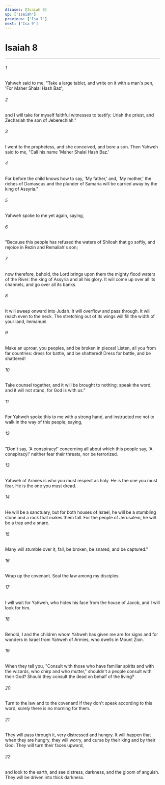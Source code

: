 ```yaml
---
Aliases: [Isaiah 8]
up: ['Isaiah']
previous: ['Isa 7']
next: ['Isa 9']
---
```

# Isaiah 8
***





###### 1 

Yahweh said to me, "Take a large tablet, and write on it with a man's pen, 'For Maher Shalal Hash Baz'; 



###### 2 

and I will take for myself faithful witnesses to testify: Uriah the priest, and Zechariah the son of Jeberechiah." 



###### 3 

I went to the prophetess, and she conceived, and bore a son. Then Yahweh said to me, "Call his name 'Maher Shalal Hash Baz.' 



###### 4 

For before the child knows how to say, 'My father,' and, 'My mother,' the riches of Damascus and the plunder of Samaria will be carried away by the king of Assyria." 



###### 5 

Yahweh spoke to me yet again, saying, 



###### 6 

"Because this people has refused the waters of Shiloah that go softly, and rejoice in Rezin and Remaliah's son; 



###### 7 

now therefore, behold, the Lord brings upon them the mighty flood waters of the River: the king of Assyria and all his glory. It will come up over all its channels, and go over all its banks. 



###### 8 

It will sweep onward into Judah. It will overflow and pass through. It will reach even to the neck. The stretching out of its wings will fill the width of your land, Immanuel. 



###### 9 

Make an uproar, you peoples, and be broken in pieces! Listen, all you from far countries: dress for battle, and be shattered! Dress for battle, and be shattered! 



###### 10 

Take counsel together, and it will be brought to nothing; speak the word, and it will not stand, for God is with us." 



###### 11 

For Yahweh spoke this to me with a strong hand, and instructed me not to walk in the way of this people, saying, 



###### 12 

"Don't say, 'A conspiracy!' concerning all about which this people say, 'A conspiracy!' neither fear their threats, nor be terrorized. 



###### 13 

Yahweh of Armies is who you must respect as holy. He is the one you must fear. He is the one you must dread. 



###### 14 

He will be a sanctuary, but for both houses of Israel, he will be a stumbling stone and a rock that makes them fall. For the people of Jerusalem, he will be a trap and a snare. 



###### 15 

Many will stumble over it, fall, be broken, be snared, and be captured." 



###### 16 

Wrap up the covenant. Seal the law among my disciples. 



###### 17 

I will wait for Yahweh, who hides his face from the house of Jacob, and I will look for him. 



###### 18 

Behold, I and the children whom Yahweh has given me are for signs and for wonders in Israel from Yahweh of Armies, who dwells in Mount Zion. 



###### 19 

When they tell you, "Consult with those who have familiar spirits and with the wizards, who chirp and who mutter," shouldn't a people consult with their God? Should they consult the dead on behalf of the living? 



###### 20 

Turn to the law and to the covenant! If they don't speak according to this word, surely there is no morning for them. 



###### 21 

They will pass through it, very distressed and hungry. It will happen that when they are hungry, they will worry, and curse by their king and by their God. They will turn their faces upward, 



###### 22 

and look to the earth, and see distress, darkness, and the gloom of anguish. They will be driven into thick darkness.
